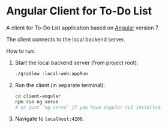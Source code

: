 # Angular Client for To-Do List

A client for To-Do List application based on [Angular](https://angular.io/) version 7.

The client connects to the local backend server.

How to run:

1. Start the local backend server (from project root):
    ```bash
    ./gradlew :local-web:appRun
    ```
    
2. Run the client (in separate terminal):
    ```bash
    cd client-angular
    npm run ng serve 
    # or just `ng serve` if you have Angular CLI installed.
    ```
    
3. Navigate to `localhost:4200`.
